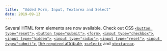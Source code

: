 ```yaml
---
title:  "Added Form, Input, Textarea and Select"
date: 2019-09-13
---
```


Several HTML form elements are now available. Check out CSS [`<button type="reset">`](/features/html-button-reset/), [`<button type="submit">`](/features/html-button-submit/), [`<form>`](/features/html-form/), [`<input type="checkbox">`](/features/html-input-checkbox/), [`<input type="hidden">`](/features/html-input-hidden/), [`<input type="radio">`](/features/html-input-radio/), [`<input type="reset">`](/features/html-input-reset/), [`<input type="submit">`](/features/html-input-submit/), [the `required` attribute](/features/html-required/), [`<select>`](/features/html-select/) and [`<textarea>`](/features/html-textarea/).